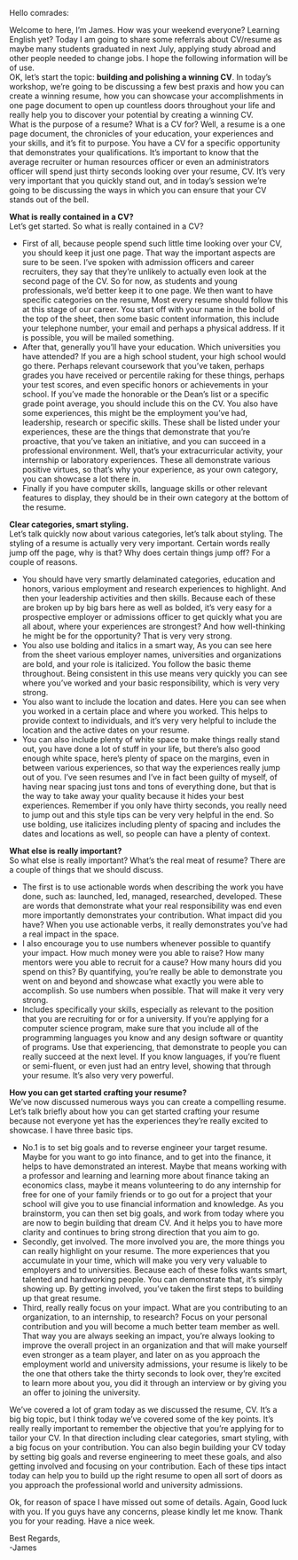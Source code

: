 Hello comrades:

Welcome to here, I’m James. How was your weekend everyone? Learning English yet? Today I am going to share some referrals about CV/resume as maybe many students graduated in next July, applying study abroad and other people needed to change jobs. I hope the following information will be of use.  
OK, let’s start the topic:  **building  and polishing a winning CV**. In today’s workshop, we’re going to be discussing a few best praxis and how you can create a winning resume, how you can showcase  your accomplishments in one page document to open up  countless doors throughout your life and really help you to discover your potential by creating a winning CV.  
What is the purpose of a resume? What is a CV for? Well, a resume is a one page document, the chronicles of your education, your experiences and your skills, and it’s fit to purpose. You have a CV for a specific opportunity that demonstrates your qualifications. It’s important to know that the average recruiter or human resources officer or even an administrators officer will spend just thirty seconds looking over your resume, CV. It’s very very important that you quickly stand out, and in today’s session we’re going to be discussing the ways in which you can ensure that your CV stands out of the bell.  

**What is really contained in a CV?**  
Let’s get started. So  what is really contained in a CV?  
* First of all, because people spend such little time looking over your CV, you should keep it just one page. That way the important aspects are sure to be seen. I’ve spoken with admission officers and career recruiters, they say that they’re unlikely to actually even look at the second page of the CV. So for now, as students and young professionals, we’d better keep it to one page. We then want to have specific categories on the resume, Most every resume should follow this at this stage of our career. You start off with your name in the bold of the top of the sheet, then some basic content information, this include your telephone number, your email and perhaps a physical address. If it is possible, you will be mailed something. 
* After that, generally you’ll have your education. Which universities you have attended? If you are a high school student, your high school would go there. Perhaps relevant coursework that you’ve taken, perhaps grades you have received or percentile raking for these things, perhaps your test scores, and even specific honors or achievements in your school. If you’ve made the honorable or the Dean’s list or a specific grade point average, you should include this on the CV. You also have some experiences, this might be the employment you’ve had, leadership, research or specific skills. These shall be listed under your experiences, these are the things that demonstrate that you’re proactive, that you’ve taken an initiative, and you can succeed in a professional environment. Well, that’s your extracurricular activity, your internship or laboratory experiences. These all demonstrate various positive virtues, so that’s why your experience, as your own category, you can showcase a lot there in. 
* Finally if you have computer skills, language skills or other relevant features to display, they should be in their own category at the bottom of the resume.

**Clear categories, smart styling.**  
Let’s talk quickly now about various categories, let’s talk about styling. The styling of a resume is actually very very important. Certain words really jump off the page, why is that? Why does certain things jump off? For a couple of reasons. 
* You should  have very smartly delaminated categories, education and honors,  various employment and research experiences to highlight. And then your leadership activities and then skills. Because each of these are broken up by big bars here as well as bolded, it’s very easy for a prospective employer or admissions officer to get quickly what you are all about, where your experiences are strongest? And how well-thinking he might be for the opportunity? That is very very strong. 
* You also use bolding and italics in a smart way, As you can see here from the sheet various employer names, universities and organizations are bold, and your role is italicized. You follow the basic theme throughout. Being consistent in this use means very quickly you can see where you’ve worked and your basic responsibility, which is very very strong. 
* You also want to include the location and dates. Here you can see when you worked in a certain place and where you worked. This helps to provide context to individuals, and it’s very very helpful to include the location and the active dates on your resume. 
* You can also include plenty of white space to make things really stand out, you have done a lot of stuff in your life, but there’s also good enough white space, here’s plenty of space on the margins, even in between various experiences, so that way the experiences really jump out of you. I’ve seen resumes and I’ve in fact been guilty of myself, of having near spacing just tons and tons of everything done, but that is the way to take away your quality because it hides your best experiences. Remember if you only have thirty seconds, you really need to jump out and this style tips can be very very helpful in the end. So use bolding, use italicizes including plenty of spacing and includes the dates and locations as well, so people can have a plenty of context. 

**What else is really important?**  
So what else is really important? What’s the real meat of resume? There are a couple of things that we should discuss. 
* The first is to use actionable words when describing the work you have done, such as: launched, led, managed, researched, developed. These are words that demonstrate what your real responsibility was end even more importantly demonstrates your contribution. What impact did you have? When you use actionable verbs, it really demonstrates you’ve had a real impact in the space. 
* I also encourage you to use numbers whenever possible to quantify your impact. How much money were you able to raise? How many mentors were you able to recruit for a cause? How many hours did you spend on this? By quantifying, you’re really be able to demonstrate you went on and beyond and showcase what exactly you were able to accomplish. So use numbers when possible. That will make it very very strong. 
* Includes specifically your skills, especially as relevant to the position that you are recruiting for or for a university. If you’re applying for a computer science program, make sure that you include all of the programming languages you know and any design software or quantity of programs. Use that experiencing, that demonstrate to people you can really succeed at the next level. If you know languages, if you’re fluent or semi-fluent, or even just had an entry level, showing that through your resume. It’s also very very powerful.

**How you can get started crafting your resume?**  
We’ve now discussed numerous ways you can create a compelling resume. Let’s talk briefly about how you can get started crafting your resume because not everyone yet has the experiences they’re really excited to showcase. I have three basic tips. 
* No.1 is to set big goals and to reverse engineer your target resume. Maybe for you want to go into finance, and to get into the finance, it helps to have demonstrated an interest. Maybe that means working with a professor and learning and learning more about finance taking an economics class, maybe it means volunteering to do any internship for free for one of your family friends or to go out for a project that your school will give you to use financial information and knowledge. As you brainstorm, you can then set big goals, and work from today where you are now to begin building that dream CV. And it helps you to have more clarity and continues to bring strong direction that you aim to go. 
* Secondly, get involved. The more involved you are, the more things you can really highlight on your resume. The more experiences that you accumulate in your time, which will make you very very valuable to employers and to universities. Because each of these folks wants smart, talented and hardworking people. You can demonstrate that, it’s simply showing up. By getting involved, you’ve taken the first steps to building up that great resume. 
* Third, really really focus on your impact. What are you contributing to an organization, to an internship, to research? Focus on your personal contribution and you will become a much better team member as well. That way you are always seeking an impact, you’re always looking to improve the overall project in an organization and that will make yourself even stronger as a team player, and later on as you approach the employment world and university admissions, your resume is likely to be the one that others take the thirty seconds to look over, they’re excited to learn more about you, you did it through an interview or by giving you an offer to joining the university.

We’ve covered a lot of gram today as we discussed the resume, CV. It’s a big big topic, but I think today we’ve covered some of the key points. It’s really really  important to remember the objective that you’re applying for to tailor your CV. In that direction including clear categories, smart styling, with a big focus on your contribution. You can also begin building your CV today by setting big goals and reverse engineering to meet these goals, and also getting involved and focusing on your contribution. Each of these tips intact today can help you to build up the right resume to open all sort of doors as you approach the professional world and university admissions.

Ok, for reason of space I have missed out some of details. Again, Good luck with you. If you guys have any concerns, please kindly let me know. Thank you for your reading. Have a nice week.

Best Regards,  
-James
